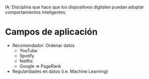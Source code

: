IA: Disciplina que hace que los dispositivos digitales puedan adoptar comportamientos inteligentes.

# Campos de aplicación
- Recomendador: Ordenar datos
	- YouTube
	- Spotify
	- Netflix
	- Google => PageRank
- Regularidades en datos (i.e. Machine Learning)